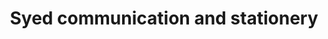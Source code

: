 ---
title: "Syed communication and stationery"
url: /karachi/syed-communication-and-stationery/
shop: office supplies
---